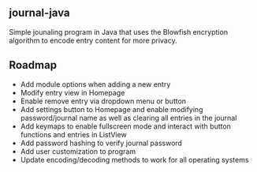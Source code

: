 ## journal-java
Simple jounaling program in Java that uses the Blowfish encryption algorithm to encode entry content for more privacy.

## Roadmap
- Add module options when adding a new entry
- Modify entry view in Homepage
- Enable remove entry via dropdown menu or button
- Add settings button to Homepage and enable modifying password/journal name as well as clearing all entries in the journal
- Add keymaps to enable fullscreen mode and interact with button functions and entries in ListView
- Add password hashing to verify journal password
- Add user customization to program
- Update encoding/decoding methods to work for all operating systems
